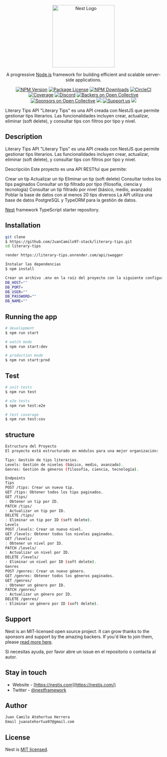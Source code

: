 <p align="center">
  <a href="http://nestjs.com/" target="blank"><img src="https://nestjs.com/img/logo-small.svg" width="200" alt="Nest Logo" /></a>
</p>

[circleci-image]: https://img.shields.io/circleci/build/github/nestjs/nest/master?token=abc123def456
[circleci-url]: https://circleci.com/gh/nestjs/nest

  <p align="center">A progressive <a href="http://nodejs.org" target="_blank">Node.js</a> framework for building efficient and scalable server-side applications.</p>
    <p align="center">
<a href="https://www.npmjs.com/~nestjscore" target="_blank"><img src="https://img.shields.io/npm/v/@nestjs/core.svg" alt="NPM Version" /></a>
<a href="https://www.npmjs.com/~nestjscore" target="_blank"><img src="https://img.shields.io/npm/l/@nestjs/core.svg" alt="Package License" /></a>
<a href="https://www.npmjs.com/~nestjscore" target="_blank"><img src="https://img.shields.io/npm/dm/@nestjs/common.svg" alt="NPM Downloads" /></a>
<a href="https://circleci.com/gh/nestjs/nest" target="_blank"><img src="https://img.shields.io/circleci/build/github/nestjs/nest/master" alt="CircleCI" /></a>
<a href="https://coveralls.io/github/nestjs/nest?branch=master" target="_blank"><img src="https://coveralls.io/repos/github/nestjs/nest/badge.svg?branch=master#9" alt="Coverage" /></a>
<a href="https://discord.gg/G7Qnnhy" target="_blank"><img src="https://img.shields.io/badge/discord-online-brightgreen.svg" alt="Discord"/></a>
<a href="https://opencollective.com/nest#backer" target="_blank"><img src="https://opencollective.com/nest/backers/badge.svg" alt="Backers on Open Collective" /></a>
<a href="https://opencollective.com/nest#sponsor" target="_blank"><img src="https://opencollective.com/nest/sponsors/badge.svg" alt="Sponsors on Open Collective" /></a>
  <a href="https://paypal.me/kamilmysliwiec" target="_blank"><img src="https://img.shields.io/badge/Donate-PayPal-ff3f59.svg"/></a>
    <a href="https://opencollective.com/nest#sponsor"  target="_blank"><img src="https://img.shields.io/badge/Support%20us-Open%20Collective-41B883.svg" alt="Support us"></a>
  <a href="https://twitter.com/nestframework" target="_blank"><img src="https://img.shields.io/twitter/follow/nestframework.svg?style=social&label=Follow"></a>
</p>
  <!--[![Backers on Open Collective](https://opencollective.com/nest/backers/badge.svg)](https://opencollective.com/nest#backer)
  [![Sponsors on Open Collective](https://opencollective.com/nest/sponsors/badge.svg)](https://opencollective.com/nest#sponsor)-->


Literary Tips API
"Literary Tips" es una API creada con NestJS que permite gestionar tips literarios. Las funcionalidades incluyen crear, actualizar, eliminar (soft delete), y consultar tips con filtros por tipo y nivel.

## Description
Literary Tips API
"Literary Tips" es una API creada con NestJS que permite gestionar tips literarios. Las funcionalidades incluyen crear, actualizar, eliminar (soft delete), y consultar tips con filtros por tipo y nivel.

Descripción
Este proyecto es una API RESTful que permite:

Crear un tip
Actualizar un tip
Eliminar un tip (soft delete)
Consultar todos los tips paginados
Consultar un tip filtrado por tipo (filosofía, ciencia y tecnología)
Consultar un tip filtrado por nivel (básico, medio, avanzado)
Poblar la base de datos con al menos 20 tips diversos
La API utiliza una base de datos PostgreSQL y TypeORM para la gestión de datos.

[Nest](https://github.com/nestjs/nest) framework TypeScript starter repository.

## Installation


```bash
git clone 
$ https://github.com/JuanCamilo97-stack/literary-tips.git
cd literary-tips

```

```bash
render https://literary-tips.onrender.com/api/swagger
```



```bash
Instalar las dependencias
$ npm install
```
```bash
Crear un archivo .env en la raíz del proyecto con la siguiente configuración:
DB_HOST=""
DB_PORT=
DB_USER=""
DB_PASSWORD=""
DB_NAME=""
```


## Running the app

```bash
# development
$ npm run start

# watch mode
$ npm run start:dev

# production mode
$ npm run start:prod
```

## Test

```bash
# unit tests
$ npm run test

# e2e tests
$ npm run test:e2e

# test coverage
$ npm run test:cov
```

## structure

```bash
Estructura del Proyecto
El proyecto está estructurado en módulos para una mejor organización:

Tips: Gestión de tips literarios.
Levels: Gestión de niveles (básico, medio, avanzado).
Genres: Gestión de géneros (filosofía, ciencia, tecnología).

Endpoints
Tips
POST /tips: Crear un nuevo tip.
GET /tips: Obtener todos los tips paginados.
GET /tips/
: Obtener un tip por ID.
PATCH /tips/
: Actualizar un tip por ID.
DELETE /tips/
: Eliminar un tip por ID (soft delete).
Levels
POST /levels: Crear un nuevo nivel.
GET /levels: Obtener todos los niveles paginados.
GET /levels/
: Obtener un nivel por ID.
PATCH /levels/
: Actualizar un nivel por ID.
DELETE /levels/
: Eliminar un nivel por ID (soft delete).
Genres
POST /genres: Crear un nuevo género.
GET /genres: Obtener todos los géneros paginados.
GET /genres/
: Obtener un género por ID.
PATCH /genres/
: Actualizar un género por ID.
DELETE /genres/
: Eliminar un género por ID (soft delete).
```
## Support
Nest is an MIT-licensed open source project. It can grow thanks to the sponsors and support by the amazing backers. If you'd like to join them, please [read more here](https://docs.nestjs.com/support).

Si necesitas ayuda, por favor abre un issue en el repositorio o contacta al autor.

## Stay in touch


- Website - [https://nestjs.com](https://nestjs.com/)
- Twitter - [@nestframework](https://twitter.com/nestframework)


## Author
```bash
Juan Camilo Atehortua Herrera
Email juanatehortua97@gmail.com
```

## License

Nest is [MIT licensed](LICENSE).
